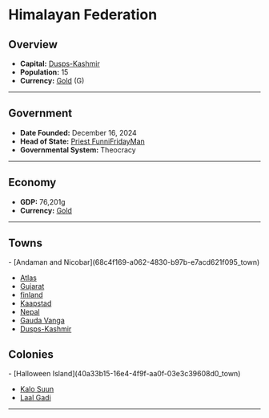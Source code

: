 <!--UNDEDITED FILE, remove this entire line if this file has been edited!-->
# <!--NAME-->Himalayan Federation<!--NAME-->

## Overview

- **Capital:** <!--CAPITAL_LINK-->[Dusps-Kashmir](7656aa8d-6416-46cc-839d-daab50bae973_town)<!--CAPITAL_LINK-->
- **Population:** <!--POPULATION-->15<!--POPULATION-->
- **Currency:** <!--CURRENCY_LINK-->[Gold](Gold_currency)<!--CURRENCY_LINK--> (<!--CURRENCY_ABV-->G<!--CURRENCY_ABV-->)

---

## Government

- **Date Founded:** <!--FOUNDED-->December 16, 2024<!--FOUNDED-->
- **Head of State:** <!--LEADER_TITLE_LINK-->[Priest FunniFridayMan](FunniFridayMan_user)<!--LEADER_TITLE_LINK-->
- **Governmental System:** <!--GOVERNMENT-->Theocracy<!--GOVERNMENT-->

---

## Economy

- **GDP:** <!--GDP-->76,201g<!--GDP-->
- **Currency:** <!--CURRENCY_LINK-->[Gold](Gold_currency)<!--CURRENCY_LINK-->

---

## Towns

<!--TOWNS-->- [Andaman and Nicobar](68c4f169-a062-4830-b97b-e7acd621f095_town)
- [Atlas](afb86400-3ff9-42f6-9345-677f36fa94e7_town)
- [Gujarat](693b3501-6884-456d-81b7-9a3296bb25c8_town)
- [finland](2e870e3d-25ec-4b1f-9c72-0922e8408861_town)
- [Kaapstad](daa66fc0-4639-4eb1-9a68-6acea9cd055d_town)
- [Nepal](788fa7ad-d44d-496f-856a-6f65991afa14_town)
- [Gauda Vanga](d604eb9c-e1a3-4764-a841-ada6e1e81e76_town)
- [Dusps-Kashmir](7656aa8d-6416-46cc-839d-daab50bae973_town)<!--TOWNS-->

## Colonies

<!--COLONIES-->- [Halloween Island](40a33b15-16e4-4f9f-aa0f-03e3c39608d0_town)
- [Kalo Suun](135fa946-6287-4eff-b2ba-65ec7c5ee9e2_town)
- [Laal Gadi](038088c1-31b8-4009-b6a7-63345f1e3e6b_town)<!--COLONIES-->

---